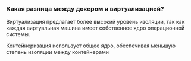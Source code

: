 ### Какая разница между докером и виртуализацией?

Виртуализация предлагает более высокий уровень изоляции, так как каждая виртуальная машина имеет собственное ядро операционной системы.

Контейнеризация использует общее ядро, обеспечивая меньшую степень изоляции между контейнерами